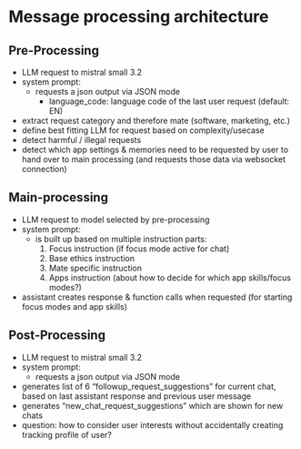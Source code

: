 # Message processing architecture

## Pre-Processing

- LLM request to mistral small 3.2
- system prompt:
    - requests a json output via JSON mode
        - language_code: language code of the last user request (default: EN)
- extract request category and therefore mate (software, marketing, etc.)
- define best fitting LLM for request based on complexity/usecase
- detect harmful / illegal requests
- detect which app settings & memories need to be requested by user to hand over to main processing (and requests those data via websocket connection)

## Main-processing

- LLM request to model selected by pre-processing
- system prompt:
    - is built up based on multiple instruction parts:
        1. Focus instruction (if focus mode active for chat)
        2. Base ethics instruction
        3. Mate specific instruction
        4. Apps instruction (about how to decide for which app skills/focus modes?)
- assistant creates response & function calls when requested (for starting focus modes and app skills)

## Post-Processing

- LLM request to mistral small 3.2
- system prompt:
    - requests a json output via JSON mode
- generates list of 6 “followup_request_suggestions” for current chat, based on last assistant response and previous user message
- generates “new_chat_request_suggestions” which are shown for new chats
- question: how to consider user interests without accidentally creating tracking profile of user?